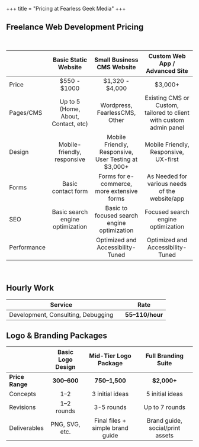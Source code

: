 +++
title = "Pricing at Fearless Geek Media"
+++

## Freelance Web Development Pricing

<br />

| <br />        | <b>Basic Static Website</b>             | <b>Small Business CMS Website</b>               | <b>Custom Web App / Advanced Site</b>                                  |
| :------------ | :---------------------------------: | :-----------------------------------------: | :----------------------------------------------------------------: |
| Price         | $550 - $1000                        | $1,320 - $4,000                             | \$3,000+                                                           |
| Pages/CMS     | Up to 5 (Home, About, Contact, etc) | Wordpress, FearlessCMS, Other               | Existing CMS or Custom, tailored to client with custom admin panel |
| Design        | Mobile-friendly, responsive         | Mobile Friendly, Responsive, User Testing at $3,000+   | Mobile Friendly, Responsive, UX-first                              |
| Forms         | Basic contact form                  | Forms for e-commerce, more extensive forms  | As Needed for various needs of the website/app                     |
| SEO           | Basic search engine optimization    | Basic to focused search engine optimization | Focused search engine optimization                                 |
| Performance   | <br />                              | Optimized and Accessibility-Tuned           | Optimized and Accessibility-Tuned                                  |

<br />

## Hourly Work

| Service                            |       | Rate              |
| ---------------------------------- | :---- | ----------------- |
| Development, Consulting, Debugging |       | **$55–$110/hour** |


## Logo & Branding Packages


| <br />          | <b>Basic Logo Design</b> | <b>Mid-Tier Logo Package</b>         | <b>Full Branding Suite</b>           |
| --------------- | :------------------: | :------------------------------: | :------------------------------: |
| **Price Range** | **$300–$600**        | **$750–$1,500**                  | **\$2,000+**                     |
| Concepts        | 1–2                  | 3 initial ideas                  | 5 initial ideas                  |
| Revisions       | 1–2 rounds           | 3-5 rounds                       | Up to 7 rounds                   |
| Deliverables    | PNG, SVG, etc.       | Final files + simple brand guide | Brand guide, social/print assets |

<br />
